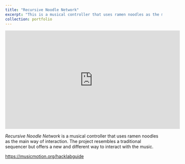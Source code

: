 ```yaml
---
title: "Recursive Noodle Network"
excerpt: "This is a musical controller that uses ramen noodles as the main way of interaction. The project resembles a traditional sequencer but offers a new and different way to interact with the music. <br/><img src='/images/noodle_small.png'>"
collection: portfolio
---
```




<iframe width="560" height="315" src="https://www.youtube.com/watch?v=Gl15lzASd6g" title="MusicMotion Hacklab 2019" frameborder="0" allow="autoplay; clipboard-write; encrypted-media; gyroscope; picture-in-picture" allowfullscreen></iframe>

*Recursive Noodle Network* is a musical controller that uses ramen noodles as the main way of interaction. The project resembles a traditional sequencer but offers a new and different way to interact with the music.

https://musicmotion.org/hacklabguide